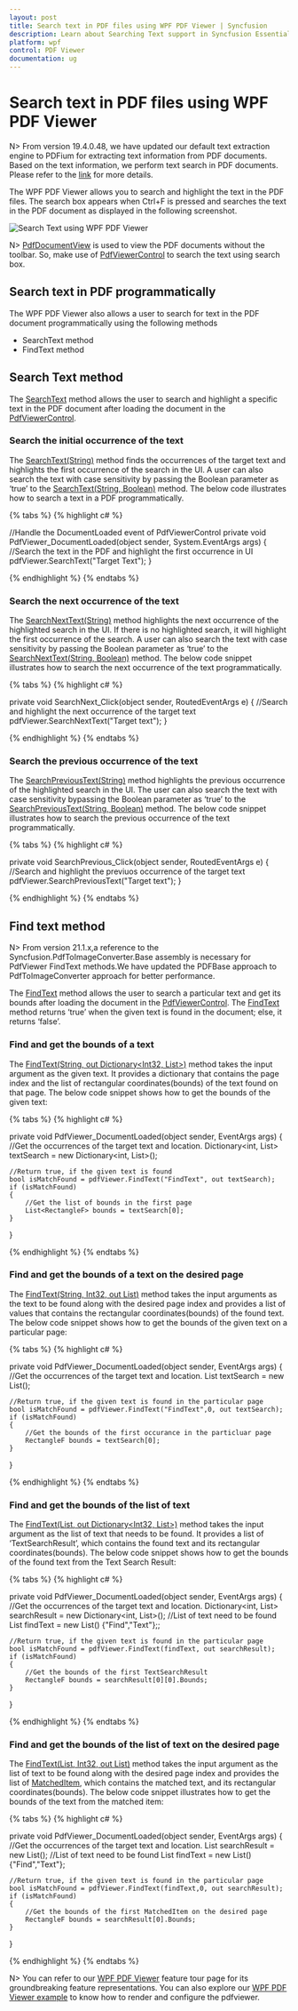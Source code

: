 ```yaml
---
layout: post
title: Search text in PDF files using WPF PDF Viewer | Syncfusion
description: Learn about Searching Text support in Syncfusion Essential Studio WPF Pdf Viewer control, its elements and more.
platform: wpf
control: PDF Viewer
documentation: ug
---
```


# Search text in PDF files using WPF PDF Viewer

N> From version 19.4.0.48, we have updated our default text extraction engine to PDFium for extracting text information from PDF documents. Based on the text information, we perform text search in PDF documents. Please refer to the [link](https://help.syncfusion.com/wpf/pdf-viewer/text-extraction-engines) for more details.

The WPF PDF Viewer allows you to search and highlight the text in the PDF files. The search box appears when Ctrl+F is pressed and searches the text in the PDF document as displayed in the following screenshot.

![Search Text using WPF PDF Viewer](Concept-and-Features_images/wpf-pdf-viewer-search-text.png)

N> [PdfDocumentView](https://help.syncfusion.com/cr/wpf/Syncfusion.Windows.PdfViewer.PdfDocumentView.html) is used to view the PDF documents without the toolbar. So, make use of [PdfViewerControl](https://help.syncfusion.com/cr/wpf/Syncfusion.Windows.PdfViewer.PdfViewerControl.html) to search the text using search box.

## Search text in PDF programmatically

The WPF PDF Viewer also allows a user to search for text in the PDF document programmatically using the following methods

*  SearchText method
*  FindText method

## Search Text method

The [SearchText](https://help.syncfusion.com/cr/wpf/Syncfusion.Windows.PdfViewer.PdfViewerControl.html#Syncfusion_Windows_PdfViewer_PdfViewerControl_SearchText_System_String_) method allows the user to search and highlight a specific text in the PDF document after loading the document in the [PdfViewerControl](https://help.syncfusion.com/cr/wpf/Syncfusion.Windows.PdfViewer.PdfViewerControl.html).

### Search the initial occurrence of the text

The [SearchText(String)](https://help.syncfusion.com/cr/wpf/Syncfusion.Windows.PdfViewer.PdfViewerControl.html#Syncfusion_Windows_PdfViewer_PdfViewerControl_SearchText_System_String_) method finds the occurrences of the target text and highlights the first occurrence of the search in the UI. A user can also search the text with case sensitivity by passing the Boolean parameter as ‘true’ to the [SearchText(String, Boolean)](https://help.syncfusion.com/cr/wpf/Syncfusion.Windows.PdfViewer.PdfViewerControl.html#Syncfusion_Windows_PdfViewer_PdfViewerControl_SearchText_System_String_System_Boolean_) method. The below code illustrates how to search a text in a PDF programmatically.

{% tabs %}
{% highlight c# %}
 
//Handle the DocumentLoaded event of PdfViewerControl
private void PdfViewer_DocumentLoaded(object sender, System.EventArgs args)
{
    //Search the text in the PDF and highlight the first occurrence in UI
    pdfViewer.SearchText("Target Text");
}

{% endhighlight %}
{% endtabs %}

### Search the next occurrence of the text

The [SearchNextText(String)](https://help.syncfusion.com/cr/wpf/Syncfusion.Windows.PdfViewer.PdfViewerControl.html#Syncfusion_Windows_PdfViewer_PdfViewerControl_SearchNextText_System_String_) method highlights the next occurrence of the highlighted search in the UI. If there is no highlighted search, it will highlight the first occurrence of the search. A user can also search the text with case sensitivity by passing the Boolean parameter as ‘true’ to the [SearchNextText(String, Boolean)](https://help.syncfusion.com/cr/wpf/Syncfusion.Windows.PdfViewer.PdfViewerControl.html#Syncfusion_Windows_PdfViewer_PdfViewerControl_SearchNextText_System_String_System_Boolean_) method. The below code snippet illustrates how to search the next occurrence of the text programmatically.

{% tabs %}
{% highlight c# %}
 
private void SearchNext_Click(object sender, RoutedEventArgs e)
{
    //Search and highlight the next occurrence of the target text
    pdfViewer.SearchNextText("Target text");
}

{% endhighlight %}
{% endtabs %}

### Search the previous occurrence of the text

The [SearchPreviousText(String)](https://help.syncfusion.com/cr/wpf/Syncfusion.Windows.PdfViewer.PdfViewerControl.html#Syncfusion_Windows_PdfViewer_PdfViewerControl_SearchPreviousText_System_String_) method highlights the previous occurrence of the highlighted search in the UI. The user can also search the text with case sensitivity bypassing the Boolean parameter as ‘true’ to the [SearchPreviousText(String, Boolean)](https://help.syncfusion.com/cr/wpf/Syncfusion.Windows.PdfViewer.PdfViewerControl.html#Syncfusion_Windows_PdfViewer_PdfViewerControl_SearchPreviousText_System_String_System_Boolean_) method. The below code snippet illustrates how to search the previous occurrence of the text programmatically.

{% tabs %}
{% highlight c# %}
 
private void SearchPrevious_Click(object sender, RoutedEventArgs e)
{
    //Search and highlight the previuos occurrence of the target text
    pdfViewer.SearchPreviousText("Target text");
}

{% endhighlight %}
{% endtabs %}

## Find text method

N> From version 21.1.x,a reference to the Syncfusion.PdfToImageConverter.Base assembly is necessary for PdfViewer FindText methods.We have updated the PDFBase approach to PdfToImageConverter approach for better performance.

The [FindText](https://help.syncfusion.com/cr/wpf/Syncfusion.Windows.PdfViewer.PdfViewerControl.html#Syncfusion_Windows_PdfViewer_PdfViewerControl_FindText_System_String_System_Collections_Generic_Dictionary_System_Int32_System_Collections_Generic_List_System_Drawing_RectangleF____) method allows the user to search a particular text and get its bounds after loading the document in the [PdfViewerControl](https://help.syncfusion.com/cr/wpf/Syncfusion.Windows.PdfViewer.PdfViewerControl.html). The [FindText](https://help.syncfusion.com/cr/wpf/Syncfusion.Windows.PdfViewer.PdfViewerControl.html#Syncfusion_Windows_PdfViewer_PdfViewerControl_FindText_System_String_System_Collections_Generic_Dictionary_System_Int32_System_Collections_Generic_List_System_Drawing_RectangleF____) method returns ‘true’ when the given text is found in the document; else, it returns ‘false’.

### Find and get the bounds of a text

The [FindText(String, out Dictionary<Int32, List<RectangleF>>)](https://help.syncfusion.com/cr/wpf/Syncfusion.Windows.PdfViewer.PdfViewerControl.html#Syncfusion_Windows_PdfViewer_PdfViewerControl_FindText_System_String_System_Collections_Generic_Dictionary_System_Int32_System_Collections_Generic_List_System_Drawing_RectangleF____) method takes the input argument as the given text. It provides a dictionary that contains the page index and the list of rectangular coordinates(bounds) of the text found on that page. The below code snippet shows how to get the bounds of the given text:

{% tabs %}
{% highlight c# %}
 
private void PdfViewer_DocumentLoaded(object sender, EventArgs args)
{
    //Get the occurrences of the target text and location.
    Dictionary<int, List<RectangleF>> textSearch = new Dictionary<int, List<RectangleF>>();

    //Return true, if the given text is found
    bool isMatchFound = pdfViewer.FindText("FindText", out textSearch);
    if (isMatchFound)
    {
        //Get the list of bounds in the first page
        List<RectangleF> bounds = textSearch[0];
    }
}

{% endhighlight %}
{% endtabs %}

### Find and get the bounds of a text on the desired page

The [FindText(String, Int32, out List<RectangleF>)](https://help.syncfusion.com/cr/wpf/Syncfusion.Windows.PdfViewer.PdfViewerControl.html#Syncfusion_Windows_PdfViewer_PdfViewerControl_FindText_System_String_System_Int32_System_Collections_Generic_List_System_Drawing_RectangleF___) method takes the input arguments as the text to be found along with the desired page index and provides a list of values that contains the rectangular coordinates(bounds) of the found text. The below code snippet shows how to get the bounds of the given text on a particular page:

{% tabs %}
{% highlight c# %}
 
private void PdfViewer_DocumentLoaded(object sender, EventArgs args)
{
    //Get the occurrences of the target text and location.
    List<RectangleF> textSearch = new List<RectangleF>();

    //Return true, if the given text is found in the particular page
    bool isMatchFound = pdfViewer.FindText("FindText",0, out textSearch);
    if (isMatchFound)
    {
        //Get the bounds of the first occurance in the particluar page
        RectangleF bounds = textSearch[0];
    }
}

{% endhighlight %}
{% endtabs %}

### Find and get the bounds of the list of text

The [FindText(List<String>, out Dictionary<Int32, List<TextSearchResult>>)](https://help.syncfusion.com/cr/wpf/Syncfusion.Windows.PdfViewer.PdfViewerControl.html#Syncfusion_Windows_PdfViewer_PdfViewerControl_FindText_System_Collections_Generic_List_System_String__System_Collections_Generic_Dictionary_System_Int32_System_Collections_Generic_List_Syncfusion_Windows_PdfViewer_TextSearchResult____) method takes the input argument as the list of text that needs to be found. It provides a list of ‘TextSearchResult’, which contains the found text and its rectangular coordinates(bounds). The below code snippet shows how to get the bounds of the found text from the Text Search Result:

{% tabs %}
{% highlight c# %}
 
private void PdfViewer_DocumentLoaded(object sender, EventArgs args)
{
    //Get the occurrences of the target text and location.
    Dictionary<int, List<TextSearchResult>> searchResult = new Dictionary<int, List<TextSearchResult>>();
    //List of text need to be found
    List<string> findText = new List<string>() {"Find","Text"};;

    //Return true, if the given text is found in the particular page
    bool isMatchFound = pdfViewer.FindText(findText, out searchResult);
    if (isMatchFound)
    {
        //Get the bounds of the first TextSearchResult
        RectangleF bounds = searchResult[0][0].Bounds;
    }
}

{% endhighlight %}
{% endtabs %}

### Find and get the bounds of the list of text on the desired page

The [FindText(List<String>, Int32, out List<MatchedItem>)](https://help.syncfusion.com/cr/wpf/Syncfusion.Windows.PdfViewer.PdfViewerControl.html#Syncfusion_Windows_PdfViewer_PdfViewerControl_FindText_System_Collections_Generic_List_System_String__System_Int32_System_Collections_Generic_List_Syncfusion_Pdf_Parsing_MatchedItem___) method takes the input argument as the list of text to be found along with the desired page index and provides the list of [MatchedItem](https://help.syncfusion.com/cr/wpf/Syncfusion.Pdf.Parsing.MatchedItem.html), which contains the matched text, and its rectangular coordinates(bounds). The below code snippet illustrates how to get the bounds of the text from the matched item:

{% tabs %}
{% highlight c# %}
 
private void PdfViewer_DocumentLoaded(object sender, EventArgs args)
{
    //Get the occurrences of the target text and location.
    List<MatchedItem> searchResult = new List<MatchedItem>();
    //List of text need to be found
    List<string> findText = new List<string>() {"Find","Text"};

    //Return true, if the given text is found in the particular page
    bool isMatchFound = pdfViewer.FindText(findText,0, out searchResult);
    if (isMatchFound)
    {
        //Get the bounds of the first MatchedItem on the desired page
        RectangleF bounds = searchResult[0].Bounds;
    }
}

{% endhighlight %}
{% endtabs %}


N> You can refer to our [WPF PDF Viewer](https://www.syncfusion.com/wpf-controls/pdf-viewer) feature tour page for its groundbreaking feature representations. You can also explore our [WPF PDF Viewer example](https://github.com/syncfusion/wpf-demos) to know how to render and configure the pdfviewer.